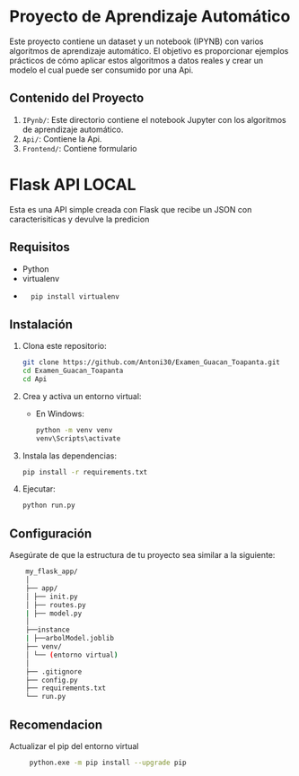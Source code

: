 # Proyecto de Aprendizaje Automático

Este proyecto contiene un dataset y un notebook (IPYNB) con varios algoritmos de aprendizaje automático. El objetivo es proporcionar ejemplos prácticos de cómo aplicar estos algoritmos a datos reales y crear un modelo el cual puede ser consumido por una Api.

## Contenido del Proyecto

1. `IPynb/`: Este directorio contiene el notebook Jupyter con los algoritmos de aprendizaje automático.
2. `Api/`: Contiene la Api.
3. `Frontend/`: Contiene formulario


# Flask API LOCAL

Esta es una API simple creada con Flask que recibe un JSON con caracterisiticas y devulve la predicion 

## Requisitos

- Python
- virtualenv 
-   ```sh
      pip install virtualenv
    ```

## Instalación 

1. Clona este repositorio:
    ```sh
    git clone https://github.com/Antoni30/Examen_Guacan_Toapanta.git
    cd Examen_Guacan_Toapanta
    cd Api
    ```

2. Crea y activa un entorno virtual:

    - En Windows:
        ```sh
        python -m venv venv
        venv\Scripts\activate
        ```

3. Instala las dependencias:
    ```sh
    pip install -r requirements.txt
    ```
4. Ejecutar:
    ```sh
    python run.py
    ```
## Configuración

Asegúrate de que la estructura de tu proyecto sea similar a la siguiente:


  ```sh
      my_flask_app/
      │
      ├── app/
      │ ├── init.py
      │ ├── routes.py
      | ├── model.py
      │
      ├──instance
      | ├──arbolModel.joblib
      ├── venv/
      │ └── (entorno virtual)
      │
      ├── .gitignore
      ├── config.py
      ├── requirements.txt
      └── run.py
  ```

## Recomendacion 
Actualizar el pip del entorno virtual

 ```sh
      python.exe -m pip install --upgrade pip
  ```
